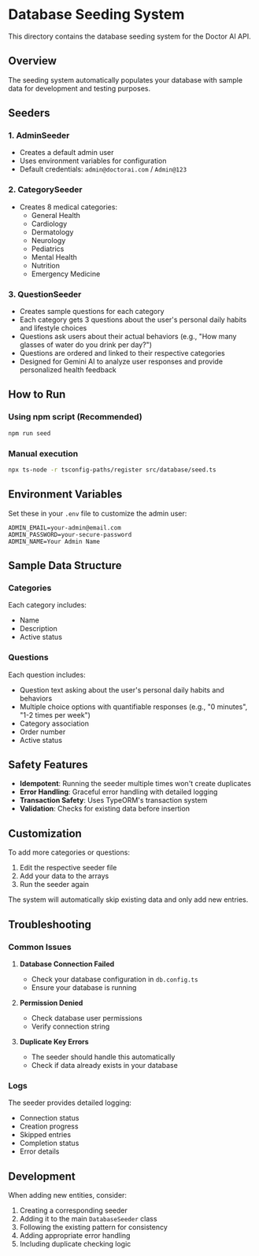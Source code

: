 # Database Seeding System

This directory contains the database seeding system for the Doctor AI API.

## Overview

The seeding system automatically populates your database with sample data for development and testing purposes.

## Seeders

### 1. AdminSeeder
- Creates a default admin user
- Uses environment variables for configuration
- Default credentials: `admin@doctorai.com` / `Admin@123`

### 2. CategorySeeder
- Creates 8 medical categories:
  - General Health
  - Cardiology
  - Dermatology
  - Neurology
  - Pediatrics
  - Mental Health
  - Nutrition
  - Emergency Medicine

### 3. QuestionSeeder
- Creates sample questions for each category
- Each category gets 3 questions about the user's personal daily habits and lifestyle choices
- Questions ask users about their actual behaviors (e.g., "How many glasses of water do you drink per day?")
- Questions are ordered and linked to their respective categories
- Designed for Gemini AI to analyze user responses and provide personalized health feedback

## How to Run

### Using npm script (Recommended)
```bash
npm run seed
```

### Manual execution
```bash
npx ts-node -r tsconfig-paths/register src/database/seed.ts
```

## Environment Variables

Set these in your `.env` file to customize the admin user:

```env
ADMIN_EMAIL=your-admin@email.com
ADMIN_PASSWORD=your-secure-password
ADMIN_NAME=Your Admin Name
```

## Sample Data Structure

### Categories
Each category includes:
- Name
- Description
- Active status

### Questions
Each question includes:
- Question text asking about the user's personal daily habits and behaviors
- Multiple choice options with quantifiable responses (e.g., "0 minutes", "1-2 times per week")
- Category association
- Order number
- Active status

## Safety Features

- **Idempotent**: Running the seeder multiple times won't create duplicates
- **Error Handling**: Graceful error handling with detailed logging
- **Transaction Safety**: Uses TypeORM's transaction system
- **Validation**: Checks for existing data before insertion

## Customization

To add more categories or questions:

1. Edit the respective seeder file
2. Add your data to the arrays
3. Run the seeder again

The system will automatically skip existing data and only add new entries.

## Troubleshooting

### Common Issues

1. **Database Connection Failed**
   - Check your database configuration in `db.config.ts`
   - Ensure your database is running

2. **Permission Denied**
   - Check database user permissions
   - Verify connection string

3. **Duplicate Key Errors**
   - The seeder should handle this automatically
   - Check if data already exists in your database

### Logs

The seeder provides detailed logging:
- Connection status
- Creation progress
- Skipped entries
- Completion status
- Error details

## Development

When adding new entities, consider:

1. Creating a corresponding seeder
2. Adding it to the main `DatabaseSeeder` class
3. Following the existing pattern for consistency
4. Adding appropriate error handling
5. Including duplicate checking logic

